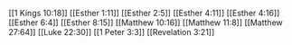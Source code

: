 [[1 Kings 10:18]]
[[Esther 1:11]]
[[Esther 2:5]]
[[Esther 4:11]]
[[Esther 4:16]]
[[Esther 6:4]]
[[Esther 8:15]]
[[Matthew 10:16]]
[[Matthew 11:8]]
[[Matthew 27:64]]
[[Luke 22:30]]
[[1 Peter 3:3]]
[[Revelation 3:21]]
